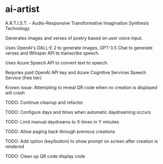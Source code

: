 # ai-artist
A.R.T.I.S.T. - Audio-Responsive Transformative Imagination Synthesis Technology

Generates images and verses of poetry based on user voice input.

Uses OpenAI's DALL-E 2 to generate images, GPT-3.5 Chat to generate verses
and Whisper API to transcribe speech.

Uses Azure Speech API to convert text to speech.

Requries paid OpenAI API key and Azure Cognitive Services Speech Service (free tier)

Known issue: Attempting to reveal QR code when no creation is displayed will crash

TODO: Continue cleanup and refactor

TODO: Configure days and times when automatic daydreaming occurs

TODO: Limit manual daydreams to X times in Y minutes

TODO: Allow paging back through previous creations

TODO: Add option (key/button) to show prompt on screen after creation is rendered

TODO: Clean up QR code display code
